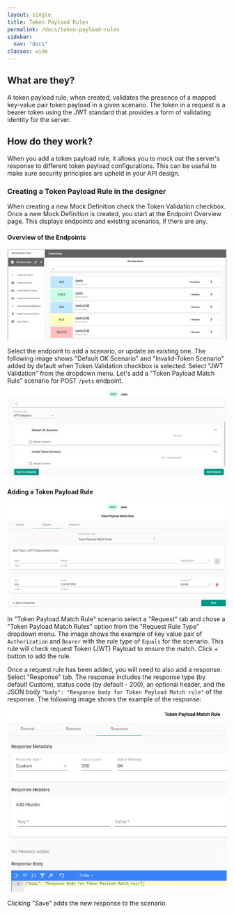 ```yaml
---
layout: single
title: Token Payload Rules
permalink: /docs/token-payload-rules
sidebar:
  nav: "docs"
classes: wide
---
```


## What are they?

A token payload rule, when created, validates the presence of a mapped key-value pair token payload in a given scenario. The token in a request is a bearer token using the JWT standard that provides a form of validating identity for the server.

## How do they work?

When you add a token payload rule, it allows you to mock out the server's response to different token payload configurations. This can be useful to make sure security principles are upheld in your API design.

### Creating a Token Payload Rule in the designer

When creating a new Mock Definition check the Token Validation checkbox. Once a new Mock Definition is created, you start at the Endpoint Overview page. This displays endpoints and existing scenarios, if there are any.

#### Overview of the Endpoints

![Endpoint Overview](../../../assets/images/orbital-ui/endpoint-overview.png)

Select the endpoint to add a scenario, or update an existing one. The following image shows "Default OK Scenario" and "Invalid-Token Scenario" added by default when Token Validation checkbox is selected. Select "JWT Validation" from the dropdown menu. Let's add a "Token Payload Match Rule" scenario for POST `/pets` endpoint.

![Scenario Overview](../../../assets/images/orbital-ui/scenario-overview-token.png)

#### Adding a Token Payload Rule

![Token Payload Match - Request](../../../assets/images/request-match-rules/adding-token-payload-match-rule.png)

In "Token Payload Match Rule" scenario select a "Request" tab and chose a "Token Payload Match Rules" option from the "Request Rule Type" dropdown menu. The image shows the example of key value pair of `Authorization` and `Bearer` with the rule type of `Equals` for the scenario. This rule will check request Token (JWT) Payload to ensure the match. Click + button to add the rule.

Once a request rule has been added, you will need to also add a response. Select "Response" tab. The response includes
the response type (by default Custom), status code (by default - 200), an optional header, and the JSON body `"body": "Response body for Token Payload Match rule"` of the response. The following image shows the example of the response:

![Token Payload Match - Response](../../../assets/images/request-match-rules/adding-token-payload-match-rule-response.png)

Clicking "Save" adds the new response to the scenario.
